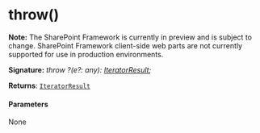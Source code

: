 # throw()
**Note:** The SharePoint Framework is currently in preview and is subject to change. SharePoint Framework client-side web parts are not currently supported for use in production environments.





**Signature:** _throw ?(e?: any): [IteratorResult](../../es6-collections.api/interface/iteratorresult.md)<T>;_

**Returns**: [`IteratorResult`](../../es6-collections.api/interface/iteratorresult.md)<T>





#### Parameters
None


